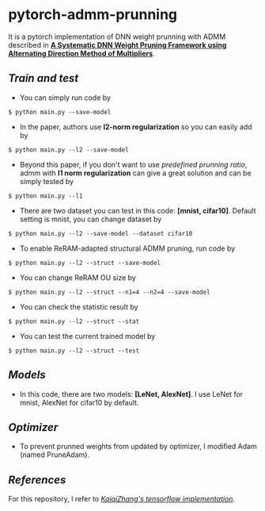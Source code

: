 # pytorch-admm-prunning
It is a pytorch implementation of DNN weight prunning with ADMM described in [**A Systematic DNN Weight Pruning Framework using Alternating Direction Method of Multipliers**](https://arxiv.org/abs/1804.03294).

## _Train and test_
- You can simply run code by
```
$ python main.py --save-model
```

- In the paper, authors use **l2-norm regularization** so you can easily add by
```
$ python main.py --l2 --save-model
```

- Beyond this paper, if you don't want to use _predefined prunning ratio_, admm with **l1 norm regularization** can give a great solution and can be simply tested by
```
$ python main.py --l1
```

- There are two dataset you can test in this code: **[mnist, cifar10]**. Default setting is mnist, you can change dataset by
```
$ python main.py --l2 --save-model --dataset cifar10
```

- To enable ReRAM-adapted structural ADMM pruning, run code by
```
$ python main.py --l2 --struct --save-model
```

- You can change ReRAM OU size by
```
$ python main.py --l2 --struct --n1=4 --n2=4 --save-model
```

- You can check the statistic result by
```
$ python main.py --l2 --struct --stat
```

- You can test the current trained model by
```
$ python main.py --l2 --struct --test
```

## _Models_
- In this code, there are two models: **[LeNet, AlexNet]**. I use LeNet for mnist, AlexNet for cifar10 by default.

## _Optimizer_
- To prevent prunned weights from updated by optimizer, I modified Adam (named PruneAdam).

## _References_
For this repository, I refer to _[KaiqiZhang's tensorflow implementation](https://github.com/KaiqiZhang/admm-pruning)_.
